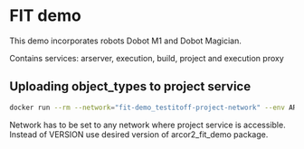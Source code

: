 
# FIT demo

This demo incorporates robots Dobot M1 and Dobot Magician. 

Contains services: arserver, execution, build, project and execution proxy 

## Uploading object_types to project service

```bash
docker run --rm --network="fit-demo_testitoff-project-network" --env ARCOR2_PERSISTENT_STORAGE_URL=http://project:10000 arcor2/arcor2_upload_fit_demo:VERSION
```
Network has to be set to any network where project service is accessible. Instead of VERSION use desired version of arcor2_fit_demo package. 
